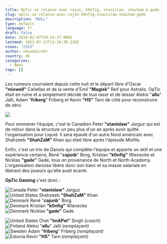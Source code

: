 ```yaml
---
title: OpTic se relance avec cajun, k0nfig, stanislaw, shazham & gade
slug: optic-se-relance-avec-cajun-k0nfig-stanislaw-shazham-gade
description: "NULL"
type: default
language: fr
draft: false
date: 2018-02-07T20:24:27.000Z
lastmod: 2022-07-12T13:16:39.239Z
views: "2153"
author: neLendirekt
country: dk
categories:
  - News
tags: []
---
```

Les rumeurs courraient depuis cette nuit et le départ libre d'Oscar **"mixwell"** Cañellas et de la vente d'Emil **"Magisk"** Reif pour Astralis. OpTic était en ruine et a simplement décidé de tout raser et de laisser Aleksi "**allu**" Jalli, Adam "**friberg**" Friberg et Kevin **"HS"** Tarn de côté pour reconstruire de zéro.

![](/images/articles/5a7b5cef5ab7f/images/5r53gRB8KKChl641rhgGBOdDO37XMP38KCodYmkq.jpeg)

Pour emmener l'équipe, c'est le Canadien Peter **"stanislaw"** Jarguz qui est de retour dans la structure un peu plus d'un an après avoir quitté l'organisation pour Liquid. Il sera épaulé d'un autre Nord américain avec Shahzeeb **"ShahZaM"** Khan qui était libre après l'épisode Misfits. 

Enfin, c'est un trio de Danois qui complète l'équipe et apporte un skill et une expérience certaine, René "**cajunb**" Borg, Kristian **"k0nfig"** Wienecke et Nicklas **"gade"** Gade, tous en provenance de North et North Academy. L'organisation danoise libère donc son banc et sa masse salariale en libérant des joueurs qu'elle avait écarté.

**OpTic Gaming** c'est donc : 

![Canada](/images/countries/ca.svg)⁠ Peter **"stanislaw"** Jarguz  
![United States](/images/countries/us.svg)⁠ Shahzeeb **"ShahZaM"** Khan  
![Denmark](/images/countries/dk.svg)⁠ René "**cajunb**" Borg  
![Denmark](/images/countries/dk.svg)⁠ Kristian **"k0nfig"** Wienecke  
![Denmark](/images/countries/dk.svg)⁠ Nicklas **"gade"** Gade

![United States](/images/countries/us.svg)⁠ Chet **"ImAPet"** Singh (_coach_)  
![Finland](/images/countries/fi.svg)⁠ Aleksi "**allu**" Jalli (_remplaçant)_  
![Sweden](/images/countries/se.svg)⁠ Adam "**friberg**" Friberg (_remplaçant)_  
![Estonia](/images/countries/ee.svg)⁠ Kevin **"HS"** Tarn (_remplaçant)_
